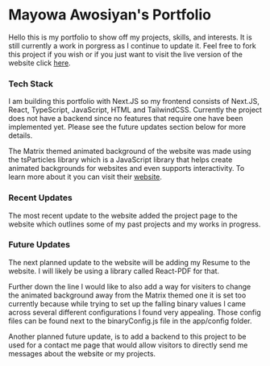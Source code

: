 # Mayowa Awosiyan's Portfolio

Hello this is my portfolio to show off my projects, skills, and interests. It is still currently a work in porgress as I continue to update it. Feel free to fork this project if you wish or if you just want to visit the live version of the website click [here](https://mayowa-awosiyan.vercel.app/).

### Tech Stack

I am building this portfolio with Next.JS so my frontend consists of Next.JS, React, TypeScript, JavaScript, HTML and TailwindCSS. Currently the project does not have a backend since no features that require one have been implemented yet. Please see the future updates section below for more details.

The Matrix themed animated background of the website was made using the tsParticles library which is a JavaScript library that helps create animated backgrounds for websites and even supports interactivity. To learn more about it you can visit their [website](https://particles.js.org/).

### Recent Updates

The most recent update to the website added the project page to the website which outlines some of my past projects and my works in progress.

### Future Updates

The next planned update to the website will be adding my Resume to the website. I will likely be using a library called React-PDF for that.

Further down the line I would like to also add a way for visiters to change the animated background away from the Matrix themed one it is set too currently because while trying to set up the falling binary values I came across several different configurations I found very appealing. Those config files can be found next to the binaryConfig.js file in the app/config folder.

Another planned future update, is to add a backend to this project to be used for a contact me page that would allow visitors to directly send me messages about the website or my projects.
